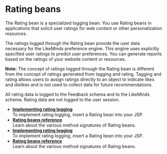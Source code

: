 # Rating beans

The Rating bean is a specialized logging bean. You use Rating beans in applications that solicit user ratings for web content or other personalization resources.

The ratings logged through the Rating bean provide the user data necessary for the LikeMinds preference engine. This engine uses explicitly specified user ratings to predict user preferences. You can generate reports based on the ratings of your website content or resources.

**Note:** The concept of ratings logged through the Rating bean is different from the concept of ratings generated from tagging and rating. Tagging and rating allows users to assign ratings directly to an object to indicate likes and dislikes and is not used to collect data for future recommendations.

All rating data is logged to the Feedback schema and to the LikeMinds schema. Rating data are not logged to the user session.

-   **[Implementing rating logging](../pzn/pzn_implement_rating_logging.md)**  
To implement rating logging, insert a Rating bean into your JSP.
-   **[Rating beans reference](../pzn/pzn_rating_beans_reference.md)**  
Learn about the various method signatures of Rating beans.
-   **[Implementing rating logging](../pzn/pzn_implement_rating_logging.md)**  
To implement rating logging, insert a Rating bean into your JSP.
-   **[Rating beans reference](../pzn/pzn_rating_beans_reference.md)**  
Learn about the various method signatures of Rating beans.


